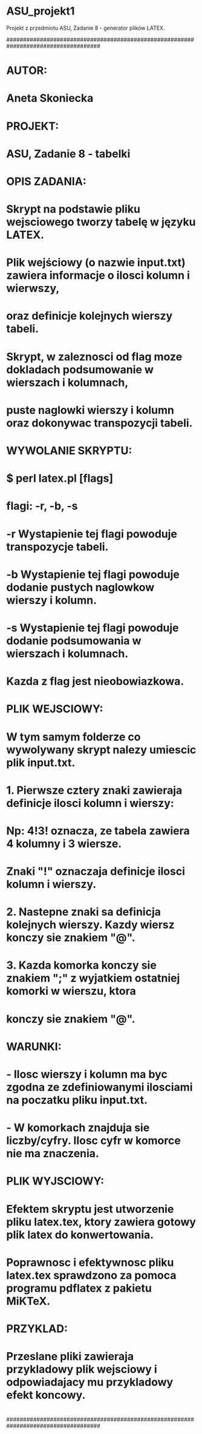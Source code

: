 # ASU_projekt1
Projekt z przedmiotu ASU, Zadanie 8 - generator plików LATEX.

####################################################################################
#
#	AUTOR:
#	Aneta Skoniecka
#
#	PROJEKT:
#	ASU, Zadanie 8 - tabelki
#
#	OPIS ZADANIA:
#	Skrypt na podstawie pliku wejsciowego tworzy tabelę w języku LATEX.
#	Plik wejściowy (o nazwie input.txt) zawiera informacje o ilosci kolumn i wierwszy,
#	oraz definicje kolejnych wierszy tabeli.
#	Skrypt, w zaleznosci od flag moze dokladach podsumowanie w wierszach i kolumnach,
#	puste naglowki wierszy i kolumn oraz dokonywac transpozycji tabeli.
#
#	WYWOLANIE SKRYPTU:
#	$ perl latex.pl [flags]
#	flagi: -r, -b, -s
#	-r Wystapienie tej flagi powoduje transpozycje tabeli.
#	-b Wystapienie tej flagi powoduje dodanie pustych naglowkow wierszy i kolumn.
#	-s Wystapienie tej flagi powoduje dodanie podsumowania w wierszach i kolumnach.
#	Kazda z flag jest nieobowiazkowa.
#
#	PLIK WEJSCIOWY:
#	W tym samym folderze co wywolywany skrypt nalezy umiescic plik input.txt.
#	1. Pierwsze cztery znaki zawieraja definicje ilosci kolumn i wierszy:
#		Np: 4!3! oznacza, ze tabela zawiera 4 kolumny i 3 wiersze.
#		Znaki "!" oznaczaja definicje ilosci kolumn i wierszy.
#	2. Nastepne znaki sa definicja kolejnych wierszy. Kazdy wiersz konczy sie znakiem "@".
#	3. Kazda komorka konczy sie znakiem ";" z wyjatkiem ostatniej komorki w wierszu, ktora
#		konczy sie znakiem "@".
#
#	WARUNKI:
#	- Ilosc wierszy i kolumn ma byc zgodna ze zdefiniowanymi ilosciami na poczatku pliku input.txt.
#	- W komorkach znajduja sie liczby/cyfry. Ilosc cyfr w komorce nie ma znaczenia.
#
#	PLIK WYJSCIOWY:
#	Efektem skryptu jest utworzenie pliku latex.tex, ktory zawiera gotowy plik latex do konwertowania.
#	Poprawnosc i efektywnosc pliku latex.tex sprawdzono za pomoca programu pdflatex z pakietu MiKTeX.
#
#	PRZYKLAD:
#	Przeslane pliki zawieraja przykladowy plik wejsciowy i odpowiadajacy mu przykladowy efekt koncowy.
#
####################################################################################
